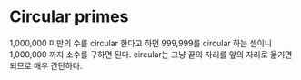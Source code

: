 # Circular primes

1,000,000 미만의 수를 circular 한다고 하면 999,999를 circular 하는 셈이니 1,000,000 까지 소수를 구하면 된다.
circular는 그냥 끝의 자리를 앞의 자리로 옮기면 되므로 매우 간단하다.